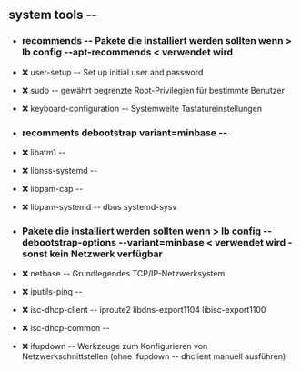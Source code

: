 ##  system tools  --

- ###  recommends  -- Pakete die installiert werden sollten wenn > lb config --apt-recommends < verwendet wird

- :x:  user-setup  -- Set up initial user and password
- :x:  sudo  -- gewährt begrenzte Root-Privilegien für bestimmte Benutzer
- :x:  keyboard-configuration  -- Systemweite Tastatureinstellungen

- ###  recomments debootstrap variant=minbase  -- 

- :x:  libatm1  --
- :x:  libnss-systemd  --
- :x:  libpam-cap  --
- :x:  libpam-systemd  --	dbus systemd-sysv

- ###  Pakete die installiert werden sollten wenn > lb config --debootstrap-options --variant=minbase < verwendet wird - sonst kein Netzwerk verfügbar

- :x:  netbase  --  Grundlegendes TCP/IP-Netzwerksystem
- :x:  iputils-ping  --
- :x:  isc-dhcp-client  -- iproute2  libdns-export1104  libisc-export1100
- :x:  isc-dhcp-common  --

- :x:  ifupdown  --  Werkzeuge zum Konfigurieren von Netzwerkschnittstellen (ohne ifupdown -- dhclient manuell ausführen)

